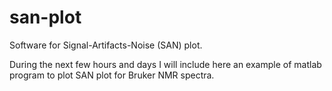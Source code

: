 # san-plot
Software for Signal-Artifacts-Noise (SAN) plot.

During the next few hours and days I will include here an example of matlab program to plot SAN plot for Bruker NMR spectra.
